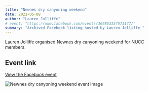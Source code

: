 ```yaml
---
title: "Newnes dry canyoning weekend"
date: 2021-05-08
author: "Lauren Jolliffe"
# event: "https://www.facebook.com/events/369853357673177/"
summary: "Archived Facebook listing hosted by Lauren Jolliffe."
---
```

Lauren Jolliffe organised Newnes dry canyoning weekend for NUCC members.

## Event link

[View the Facebook event](https://www.facebook.com/events/369853357673177/)

![Newnes dry canyoning weekend event image](/trip/event-images/20210508_newnes_dry_canyoning_weekend.jpg)
